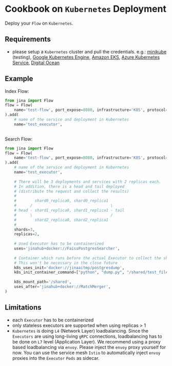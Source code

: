 # Cookbook on `Kubernetes` Deployment

Deploy your `Flow` on `Kubernetes`.
## Requirements
- please setup a `Kubernetes` cluster and pull the credentials. e.g.:
  [minikube](https://minikube.sigs.k8s.io/docs/start/) (testing),
  [Google Kubernetes Engine](https://cloud.google.com/kubernetes-engine),
  [Amazon EKS](https://aws.amazon.com/eks),
  [Azure Kubernetes Service](https://azure.microsoft.com/en-us/services/kubernetes-service),
  [Digital Ocean](https://www.digitalocean.com/products/kubernetes/)


## Example
Index Flow:
```python
from jina import Flow
flow = Flow(
    name='test-flow', port_expose=8080, infrastructure='K8S', protocol='http'
).add(
    # name of the service and deployment in Kubernetes
    name='test_executor',
  
```
Search Flow:
```python
from jina import Flow
flow = Flow(
    name='test-flow', port_expose=8080, infrastructure='K8S', protocol='http'
).add(
    # name of the service and deployment in Kubernetes
    name='test_executor',
  
    # There will be 3 deployments and services with 2 replicas each.
    # In addition, there is a head and tail deployed
    # (distribute the request and collect the results)
    #
    #        shard0_replica0, shard0_replica1 
    #      /                                  \
    # head - shard1_replica0, shard1_replica1 - tail
    #      \                                  /
    #        shard2_replica0, shard2_replica1 
    #
    shards=3,
    replicas=2,
  
    # Used Executor has to be containerized
    uses='jinahub+docker://FaissPostgresSearcher',
  
    # Container which runs before the actual Executor to collect the shards
    # This won't be necessary in the close future
    k8s_uses_init='docker://jinaaitmp/postgresdump',
    k8s_init_container_command=["python", "dump.py", "/shared/test_file.txt"],
    
    k8s_mount_path='/shared',
    uses_after='jinahub+docker://MatchMerger',
)
```

## Limitations
- each `Executor` has to be containerized
- only stateless executors are supported when using replicas > 1
- `Kubernetes` is doing `L4` (Network Layer) loadbalancing.
  Since the `Executors` are using long-living `gRPC` connections,
  loadbalancing has to be done on `L7` level (Application Layer).
  We recommend using a proxy based loadbalancing via `envoy`.
  Please inject the `envoy` proxy yourself for now.
  You can use the service mesh `Istio` to automatically inject `envoy` proxies into the `Executor` `Pods` as sidecar.